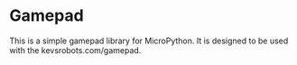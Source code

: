 # Gamepad

This is a simple gamepad library for MicroPython. It is designed to be used with the kevsrobots.com/gamepad.
